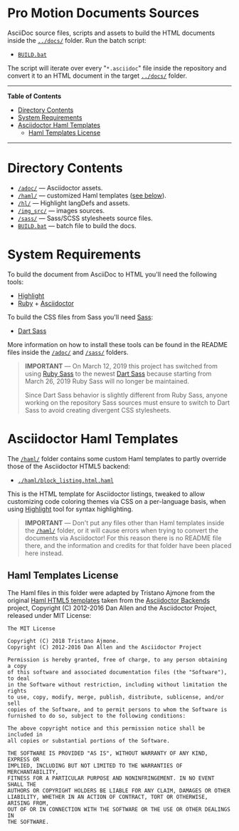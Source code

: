 # Pro Motion Documents Sources

AsciiDoc source files, scripts and assets to build the HTML documents inside the [`../docs/`][docs] folder. Run the batch script:

- [`BUILD.bat`][BUILD.bat]

The script will iterate over every "`*.asciidoc`" file inside the repository and convert it to an HTML document in the target [`../docs/`][docs] folder.

-----

**Table of Contents**

<!-- MarkdownTOC autolink="true" bracket="round" autoanchor="false" lowercase="only_ascii" uri_encoding="true" levels="1,2,3" -->

- [Directory Contents](#directory-contents)
- [System Requirements](#system-requirements)
- [Asciidoctor Haml Templates](#asciidoctor-haml-templates)
    - [Haml Templates License](#haml-templates-license)

<!-- /MarkdownTOC -->

-----

# Directory Contents

- [`/adoc/`][adoc] — Asciidoctor assets.
- [`/haml/`][haml] — customized Haml templates ([see below][Haml sec]).
- [`/hl/`][hl] — Highlight langDefs and assets.
- [`/img_src/`][img_src] — images sources.
- [`/sass/`][sass] — Sass/SCSS stylesheets source files.
- [`BUILD.bat`][BUILD.bat] — batch file to build the docs.

# System Requirements

To build the document from AsciiDoc to HTML you'll need the following tools:

- [Highlight]
- [Ruby] + [Asciidoctor]

To build the CSS files from Sass you'll need [Sass]:

- [Dart Sass]

More information on how to install these tools can be found in the README files inside the [`/adoc/`][adoc] and [`/sass/`][sass] folders.


> __IMPORTANT__ — On March 12, 2019 this project has switched from using [Ruby Sass] to the newest [Dart Sass] because starting from March 26, 2019 Ruby Sass will no longer be maintained.
>
> Since Dart Sass behavior is slightly different from Ruby Sass, anyone working on the repository Sass sources must ensure to switch to Dart Sass to avoid creating divergent CSS stylesheets.

# Asciidoctor Haml Templates

The [`/haml/`][haml] folder contains some custom Haml templates to partly override those of the Asciidoctor HTML5 backend:

- [`./haml/block_listing.html.haml`][block_listing]

This is the HTML template for Asciidoctor listings, tweaked to allow customizing code coloring themes via CSS on a per-language basis, when using [Highlight] tool for syntax highlighting.

> __IMPORTANT__ — Don't put any files other than Haml templates inside the [`/haml/`][haml] folder, or it will cause errors when trying to convert the documents via Asciidoctor! For this reason there is no README file there, and the information and credits for that folder have been placed here instead.

## Haml Templates License

The Haml files in this folder were adapted by Tristano Ajmone from the original [Haml HTML5 templates] taken from the
[Asciidoctor Backends] project, Copyright (C) 2012-2016 Dan Allen and the Asciidoctor Project, released under MIT License:

    The MIT License

    Copyright (C) 2018 Tristano Ajmone.
    Copyright (C) 2012-2016 Dan Allen and the Asciidoctor Project

    Permission is hereby granted, free of charge, to any person obtaining a copy
    of this software and associated documentation files (the "Software"), to deal
    in the Software without restriction, including without limitation the rights
    to use, copy, modify, merge, publish, distribute, sublicense, and/or sell
    copies of the Software, and to permit persons to whom the Software is
    furnished to do so, subject to the following conditions:

    The above copyright notice and this permission notice shall be included in
    all copies or substantial portions of the Software.

    THE SOFTWARE IS PROVIDED "AS IS", WITHOUT WARRANTY OF ANY KIND, EXPRESS OR
    IMPLIED, INCLUDING BUT NOT LIMITED TO THE WARRANTIES OF MERCHANTABILITY,
    FITNESS FOR A PARTICULAR PURPOSE AND NONINFRINGEMENT. IN NO EVENT SHALL THE
    AUTHORS OR COPYRIGHT HOLDERS BE LIABLE FOR ANY CLAIM, DAMAGES OR OTHER
    LIABILITY, WHETHER IN AN ACTION OF CONTRACT, TORT OR OTHERWISE, ARISING FROM,
    OUT OF OR IN CONNECTION WITH THE SOFTWARE OR THE USE OR OTHER DEALINGS IN
    THE SOFTWARE.


<!-----------------------------------------------------------------------------
                                REFERENCE LINKS
------------------------------------------------------------------------------>

<!-- project files & folders -->

[adoc]: ./adoc/ "Navigate folder"
[docs]: ../docs/ "Navigate folder"
[haml]: ./haml/ "Navigate folder"
[hl]: ./hl/ "Navigate folder"
[img_src]: ./img_src/ "Navigate folder"
[sass]: ./sass/ "Navigate folder"

[block_listing]: ./haml/block_listing.html.haml "View source file"

[BUILD.bat]: ./BUILD.bat "View source file"

<!-- document cross-reference links -->

[Haml sec]: #asciidoctor-haml-templates "Jump to section 'Asciidoctor Haml Templates'"


<!-- dependencies -->

[Asciidoctor]: https://github.com/asciidoctor/asciidoctor#installation
[Highlight]: http://www.andre-simon.de/zip/download.php

[Sass]: https://sass-lang.com "Visit Sass website"
[Ruby Sass]: https://github.com/sass/ruby-sass
[Dart Sass]: https://github.com/sass/dart-sass
[Choco Sass]: https://chocolatey.org/packages/sass

[Ruby]: https://www.ruby-lang.org
[RubyInstaller]: https://rubyinstaller.org/downloads/
[Choco Ruby]: https://chocolatey.org/packages/ruby

[Node.js]: https://nodejs.org/en/ "Visit Node.js downloads page"
[Choco Node]: https://chocolatey.org/packages/nodejs
[Choco Node LTS]: https://chocolatey.org/packages/nodejs-lts

[Chocolatey GUI]: https://chocolatey.org/packages/ChocolateyGUI
[Chocolatey]: https://chocolatey.org

<!-- third party -->

[Asciidoctor Backends]: https://github.com/asciidoctor/asciidoctor-backends "Visit the Asciidoctor Backends project"
[Haml HTML5 templates]: https://github.com/asciidoctor/asciidoctor-backends/tree/master/haml/html5


<!-- EOF -->
